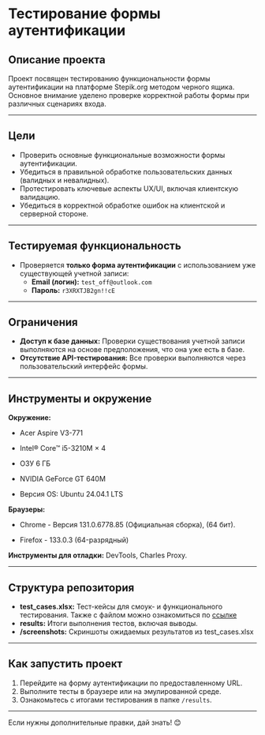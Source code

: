 # **Тестирование формы аутентификации**

## **Описание проекта**
Проект посвящен тестированию функциональности формы аутентификации на платформе Stepik.org методом черного ящика. Основное внимание уделено проверке корректной работы формы при различных сценариях входа.

---

## **Цели**
- Проверить основные функциональные возможности формы аутентификации.
- Убедиться в правильной обработке пользовательских данных (валидных и невалидных).
- Протестировать ключевые аспекты UX/UI, включая клиентскую валидацию.
- Убедиться в корректной обработке ошибок на клиентской и серверной стороне.

---

## **Тестируемая функциональность**
- Проверяется **только форма аутентификации** с использованием уже существующей учетной записи:
  - **Email (логин):** `test_off@outlook.com`
  - **Пароль:** `r3XRXTJB2gn!!cE`

---

## **Ограничения**
- **Доступ к базе данных:**
  Проверки существования учетной записи выполняются на основе предположения, что она уже есть в базе.
- **Отсутствие API-тестирования:**
  Все проверки выполняются через пользовательский интерфейс формы.

---

## **Инструменты и окружение**

**Окружение:**

- Acer Aspire V3-771

- Intel® Core™ i5-3210M × 4

- ОЗУ 6 ГБ

- NVIDIA GeForce GT 640M

- Версия OS: Ubuntu 24.04.1 LTS


**Браузеры:**
- Chrome - Версия 131.0.6778.85 (Официальная сборка), (64 бит).

- Firefox - 133.0.3 (64-разрядный)


**Инструменты для отладки:** DevTools, Charles Proxy.

---

## **Структура репозитория**
- **test_cases.xlsx:**
  Тест-кейсы для смоук- и функционального тестирования.
  Также с файлом можно ознакомиться по [ссылке](https://docs.google.com/spreadsheets/d/1PBKNLGxWqFaNcUMvmFtz3p48Ix2NN6VE13QgKl65OPc/edit?usp=sharing)
- **results:**
  Итоги выполнения тестов, включая выводы.
- **/screenshots:**
  Скриншоты ожидаемых результатов из test_cases.xlsx

---

## **Как запустить проект**
1. Перейдите на форму аутентификации по предоставленному URL.
2. Выполните тесты в браузере или на эмулированной среде.
3. Ознакомьтесь с итогами тестирования в папке `/results`.

---

Если нужны дополнительные правки, дай знать! 😊
